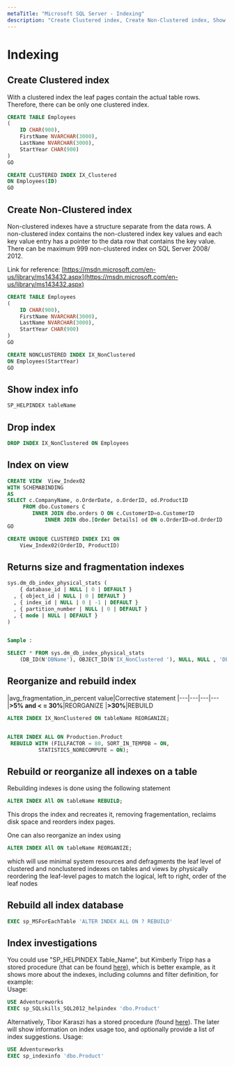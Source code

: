 ```yaml
---
metaTitle: "Microsoft SQL Server - Indexing"
description: "Create Clustered index, Create Non-Clustered index, Show index info, Drop index, Index on view, Returns size and fragmentation indexes , Reorganize and rebuild index, Rebuild or reorganize all indexes on a table, Rebuild all index database, Index investigations"
---
```


# Indexing



## Create Clustered index


With a clustered index the leaf pages contain the actual table rows. Therefore, there can be only one clustered index.

```sql
CREATE TABLE Employees
(
    ID CHAR(900),
    FirstName NVARCHAR(3000),
    LastName NVARCHAR(3000),
    StartYear CHAR(900)
)
GO

CREATE CLUSTERED INDEX IX_Clustered 
ON Employees(ID)
GO

```



## Create Non-Clustered index


Non-clustered indexes have a structure separate from the data rows. A non-clustered index contains the non-clustered index key values and each key value entry has a pointer to the data row that contains the key value. There can be maximum 999 non-clustered index on SQL Server 2008/ 2012.

Link for reference: [https://msdn.microsoft.com/en-us/library/ms143432.aspx](https://msdn.microsoft.com/en-us/library/ms143432.aspx)

```sql
CREATE TABLE Employees
(
    ID CHAR(900),
    FirstName NVARCHAR(3000),
    LastName NVARCHAR(3000),
    StartYear CHAR(900)
)
GO

CREATE NONCLUSTERED INDEX IX_NonClustered
ON Employees(StartYear)
GO

```



## Show index info


```sql
SP_HELPINDEX tableName

```



## Drop index


```sql
DROP INDEX IX_NonClustered ON Employees

```



## Index on view


```sql
CREATE VIEW  View_Index02
WITH SCHEMABINDING
AS 
SELECT c.CompanyName, o.OrderDate, o.OrderID, od.ProductID 
     FROM dbo.Customers C 
        INNER JOIN dbo.orders O ON c.CustomerID=o.CustomerID  
            INNER JOIN dbo.[Order Details] od ON o.OrderID=od.OrderID   
GO

CREATE UNIQUE CLUSTERED INDEX IX1 ON 
    View_Index02(OrderID, ProductID) 

```



## Returns size and fragmentation indexes 


```sql
sys.dm_db_index_physical_stats (   
    { database_id | NULL | 0 | DEFAULT }  
  , { object_id | NULL | 0 | DEFAULT }  
  , { index_id | NULL | 0 | -1 | DEFAULT }  
  , { partition_number | NULL | 0 | DEFAULT }  
  , { mode | NULL | DEFAULT }  
)  


Sample :

SELECT * FROM sys.dm_db_index_physical_stats  
    (DB_ID(N'DBName'), OBJECT_ID(N'IX_NonClustered '), NULL, NULL , 'DETAILED');  

```



## Reorganize and rebuild index


|avg_fragmentation_in_percent value|Corrective statement
|---|---|---|---
|**>5% and < = 30%**|REORGANIZE
|**>30%**|REBUILD

```sql
ALTER INDEX IX_NonClustered ON tableName REORGANIZE;  


ALTER INDEX ALL ON Production.Product
 REBUILD WITH (FILLFACTOR = 80, SORT_IN_TEMPDB = ON,
          STATISTICS_NORECOMPUTE = ON);

```



## Rebuild or reorganize all indexes on a table


Rebuilding indexes is done using the following statement

```sql
ALTER INDEX All ON tableName REBUILD;

```

This drops the index and recreates it, removing fragementation, reclaims disk space and reorders index pages.

One can also reorganize an index using

```sql
ALTER INDEX All ON tableName REORGANIZE;

```

which will use minimal system resources and defragments the leaf level of clustered and nonclustered indexes on tables and views by physically reordering the leaf-level pages to match the logical, left to right, order of the leaf nodes



## Rebuild all index database


```sql
EXEC sp_MSForEachTable 'ALTER INDEX ALL ON ? REBUILD'

```



## Index investigations


You could use "SP_HELPINDEX Table_Name", but Kimberly Tripp has a stored procedure (that can be found [here](http://www.sqlskills.com/blogs/kimberly/use-this-new-sql-server-2012-rewrite-for-sp_helpindex/)), which is better example, as it shows more about the indexes, including columns and filter definition, for example:<br>
Usage:

```sql
USE Adventureworks 
EXEC sp_SQLskills_SQL2012_helpindex 'dbo.Product'

```

Alternatively, Tibor Karaszi has a stored procedure (found [here](http://www.karaszi.com/SQLServer/util_sp_indexinfo.asp)). The later will show information on index usage too, and optionally provide a list of index suggestions.
Usage:

```sql
USE Adventureworks 
EXEC sp_indexinfo 'dbo.Product' 

```

